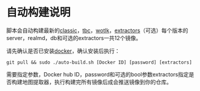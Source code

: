 自动构建说明
========================================
脚本会自动构建最新的[classic][1]，[tbc][2]，[wotlk][3]，[extractors][4]（可选）每个版本的server，realmd，db和可选的extractors一共12个镜像。

[1]: https://github.com/cmangos/mangos-classic "classic"
[2]: https://github.com/cmangos/mangos-tbc "tbc"
[3]: https://github.com/cmangos/mangos-wotlk "wotlk"
[4]: https://github.com/cmangos/issues/wiki/Installation-Instructions#compiling-cmangos-nix--macos "extractors"

请先确认是否已安装[docker][4]，确认安装后执行：

[4]: https://docs.docker.com/get-docker "docker"

```shell
git pull && sudo ./auto-build.sh [Docker ID] [password] [extractors]
```
需要指定参数，Docker hub ID，password和可选的bool参数extractors指定是否构建地图提取器，执行构建完所有镜像后成会推送镜像到你的仓库。